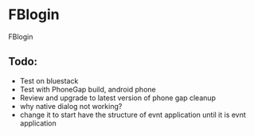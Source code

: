 FBlogin
=======

FBlogin

Todo:
------
* Test on bluestack
* Test with PhoneGap build, android phone
* Review and upgrade to latest version of phone gap
cleanup
* why native dialog not working?
* change it to start have the structure of evnt application until it is evnt application 
